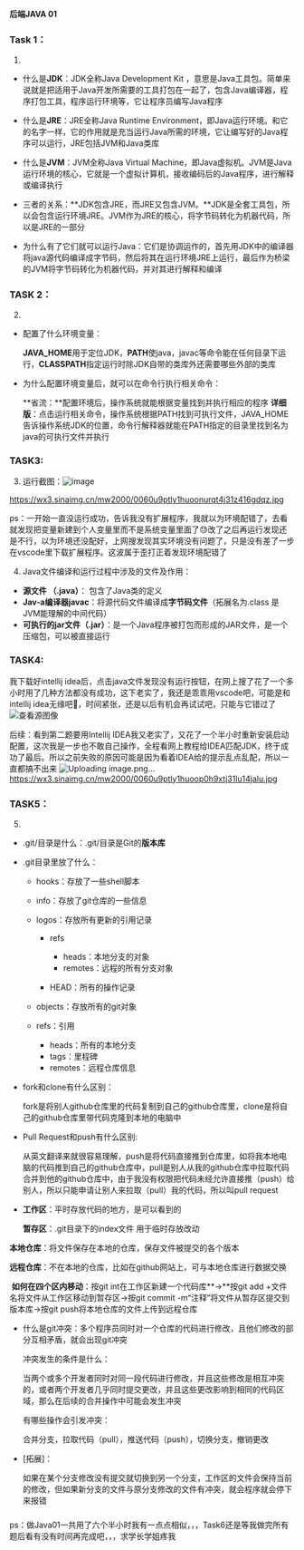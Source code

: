 ####  后端JAVA 01

### Task 1：

1. 

- 什么是**JDK**：JDK全称Java Development Kit ，意思是Java工具包。简单来说就是把适用于Java开发所需要的工具打包在一起了，包含Java编译器，程序打包工具，程序运行环境等，它让程序员编写Java程序

- 什么是**JRE**：JRE全称Java Runtime Environment，即Java运行环境。和它的名字一样，它的作用就是充当运行Java所需的环境，它让编写好的Java程序可以运行，JRE包括JVM和Java类库

- 什么是**JVM**：JVM全称Java Virtual Machine，即Java虚拟机。JVM是Java运行环境的核心，它就是一个虚拟计算机，接收编码后的Java程序，进行解释或编译执行

- 三者的关系：**JDK包含JRE，而JRE又包含JVM。**JDK是全套工具包，所以会包含运行环境JRE。JVM作为JRE的核心，将字节码转化为机器代码，所以是JRE的一部分

- 为什么有了它们就可以运行Java：它们是协调运作的，首先用JDK中的编译器将java源代码编译成字节码，然后将其在运行环境JRE上运行，最后作为桥梁的JVM将字节码转化为机器代码，并对其进行解释和编译

   

### TASK 2：

2. 

- 配置了什么环境变量：

  **JAVA_HOME**用于定位JDK，**PATH**使java，javac等命令能在任何目录下运行，**CLASSPATH**指定运行时除JDK自带的类库外还需要哪些外部的类库

- 为什么配置环境变量后，就可以在命令行执行相关命令：

  **省流：**配置环境后，操作系统就能根据变量找到并执行相应的程序             **详细版**：点击运行相关命令，操作系统根据PATH找到可执行文件，JAVA_HOME告诉操作系统JDK的位置，命令行解释器就能在PATH指定的目录里找到名为java的可执行文件并执行

### TASK3:

3. 运行截图：![image](https://github.com/user-attachments/assets/86815175-d2b8-434c-b65f-2567053ca43b)


 https://wx3.sinaimg.cn/mw2000/0060u9ptly1huoonurqt4j31z416gdqz.jpg


ps：一开始一直没运行成功，告诉我没有扩展程序，我就以为环境配错了，去看就发现把变量新建到个人变量里而不是系统变量里面了😓改了之后再运行发现还是不行，以为环境还没配好，上网搜发现其实环境没有问题了，只是没有差了一步在vscode里下载扩展程序。这波属于歪打正着发现环境配错了

4. Java文件编译和运行过程中涉及的文件及作用：

- **源文件 （.java）**： 包含了Java类的定义
- **Jav-a编译器javac**：将源代码文件编译成**字节码文件**（拓展名为.class 是JVM能理解的中间代码）
- **可执行的jar文件（.jar）**：是一个Java程序被打包而形成的JAR文件，是一个压缩包，可以被直接运行

### TASK4:

我下载好intellij idea后，点击java文件发现没有运行按钮，在网上搜了花了一个多小时用了几种方法都没有成功，这下老实了，我还是乖乖用vscode吧，可能是和intellij idea无缘吧🤦‍，时间紧张，还是以后有机会再试试吧，只能与它错过了![查看源图像](https://th.bing.com/th/id/OIP.jENT6O_c2NzcI0XJy91lawHaFq?rs=1&pid=ImgDetMain)



后续：看到第二题要用Intellij IDEA我又老实了，又花了一个半小时重新安装启动配置，这次我是一步也不敢自己操作，全程看网上教程给IDEA匹配JDK，终于成功了最后。所以之前失败的原因可能是因为看着IDEA给的提示乱点乱配，所以一直都搞不出来
![Uploading image.png…]()
https://wx3.sinaimg.cn/mw2000/0060u9ptly1huoop0h9xtj31lu14jalu.jpg


### TASK5：

5. 

- .git/目录是什么：.git/目录是Git的**版本库**

- .git目录里放了什么：

  - hooks：存放了一些shell脚本

  - info：存放了git仓库的一些信息

  - logos：存放所有更新的引用记录

    - refs
      - heads：本地分支的对象
      - remotes：远程的所有分支对象

    -  HEAD：所有的操作记录

  - objects：存放所有的git对象
  - refs：引用
    - heads：所有的本地分支
    - tags：里程碑
    - remotes：远程仓库信息

- fork和clone有什么区别：

  fork是将别人github仓库里的代码复制到自己的github仓库里，clone是将自己的github仓库里带代码克隆到本地的电脑中

- Pull Request和push有什么区别:

  从英文翻译来就很容易理解，push是将代码直接推到仓库里，如将我本地电脑的代码推到自己的github仓库中，pull是别人从我的github仓库中拉取代码合并到他的github仓库中，由于我没有权限把代码未经允许直接推（push）给别人，所以只能申请让别人来拉取（pull）我的代码，所以叫pull request

- **工作区**：平时存放代码的地方，是可以看到的

  **暂存区**：.git目录下的index文件 用于临时存放改动

​       **本地仓库**：将文件保存在本地的仓库，保存文件被提交的各个版本

​       **远程仓库**：不在本地的仓库，比如在github网站上，可与本地仓库进行数据交换

​      **如何在四个区内移动**：按git int在工作区新建一个代码库**→**按git add +文件名将文件从工作区移动到暂存区→按git commit -m“注释”将文件从暂存区提交到版本库→按git push将本地仓库的文件上传到远程仓库

- 什么是git冲突：多个程序员同时对一个仓库的代码进行修改，且他们修改的部分互相矛盾，就会出现git冲突

  冲突发生的条件是什么：

  当两个或多个开发者同时对同一段代码进行修改，并且这些修改是相互冲突的，或者两个开发者几乎同时提交更改，并且这些更改影响到相同的代码区域，那么在后续的合并操作中可能会发生冲突

  有哪些操作会引发冲突：

  合并分支，拉取代码（pull），推送代码（push），切换分支，撤销更改

- [拓展]：

  如果在某个分支修改没有提交就切换到另一个分支，工作区的文件会保持当前的修改，但如果新分支的文件与原分支修改的文件有冲突，就会程序就会停下来报错

### 

ps：做Java01一共用了六个半小时我有一点点相似，，，Task6还是等我做完所有题后看有没有时间再完成吧，，，求学长学姐疼我
